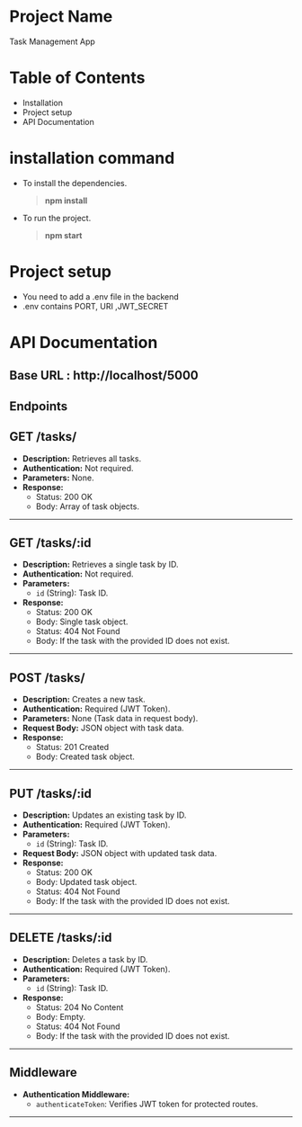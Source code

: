# Project Name
Task Management App

# Table of Contents
- Installation
- Project setup 
- API Documentation

# installation command
- To install the dependencies.<be>
  > **npm install**
- To run the project.<be>
  > **npm start**
# Project setup
- You need to add a .env file in the backend 
- .env contains PORT, URI ,JWT_SECRET
  
# API Documentation
## Base URL :  http://localhost/5000

## Endpoints

## GET /tasks/
- **Description:** Retrieves all tasks.
- **Authentication:** Not required.
- **Parameters:** None.
- **Response:** 
  - Status: 200 OK
  - Body: Array of task objects.

---

## GET /tasks/:id
- **Description:** Retrieves a single task by ID.
- **Authentication:** Not required.
- **Parameters:**
  - `id` (String): Task ID.
- **Response:** 
  - Status: 200 OK
  - Body: Single task object.
  - Status: 404 Not Found
  - Body: If the task with the provided ID does not exist.

---

## POST /tasks/
- **Description:** Creates a new task.
- **Authentication:** Required (JWT Token).
- **Parameters:** None (Task data in request body).
- **Request Body:** JSON object with task data.
- **Response:** 
  - Status: 201 Created
  - Body: Created task object.

---

## PUT /tasks/:id
- **Description:** Updates an existing task by ID.
- **Authentication:** Required (JWT Token).
- **Parameters:**
  - `id` (String): Task ID.
- **Request Body:** JSON object with updated task data.
- **Response:** 
  - Status: 200 OK
  - Body: Updated task object.
  - Status: 404 Not Found
  - Body: If the task with the provided ID does not exist.

---

## DELETE /tasks/:id
- **Description:** Deletes a task by ID.
- **Authentication:** Required (JWT Token).
- **Parameters:**
  - `id` (String): Task ID.
- **Response:** 
  - Status: 204 No Content
  - Body: Empty.
  - Status: 404 Not Found
  - Body: If the task with the provided ID does not exist.

---

## Middleware
- **Authentication Middleware:** 
  - `authenticateToken`: Verifies JWT token for protected routes.

---


